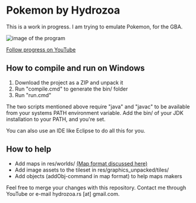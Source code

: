 # Pokemon by Hydrozoa

This is a work in progress. I am trying to emulate Pokemon, for the GBA.

![image of the program](https://i.imgur.com/T4aOiae.png)

[Follow progress on YouTube](https://www.youtube.com/playlist?list=PLVOwyy-CHLyrFO9A60_z0Q_x8RfpvgrbM) 


## How to compile and run on Windows
1. Download the project as a ZIP and unpack it
2. Run "compile.cmd" to generate the bin/ folder
3. Run "run.cmd"

The two scripts mentioned above require "java" and "javac" to be available from your systems PATH environment variable. Add the bin/ of your JDK installation to your PATH, and you're set.

You can also use an IDE like Eclipse to do all this for you.

## How to help
* Add maps in res/worlds/ [(Map format discussed here)](https://github.com/hydrozoa-yt/pokemon/wiki/World-loading-format) 
* Add image assets to the tileset in res/graphics_unpacked/tiles/
* Add objects (addObj-command in map format) to help maps makers

Feel free to merge your changes with this repository. Contact me through YouTube or e-mail hydrozoa.rs [at] gmail.com.